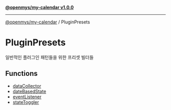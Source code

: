 [**@openmys/my-calendar v1.0.0**](../../../README.md)

***

[@openmys/my-calendar](../../../globals.md) / PluginPresets

# PluginPresets

일반적인 플러그인 패턴들을 위한 프리셋 빌더들

## Functions

- [dataCollector](functions/dataCollector.md)
- [dateBasedState](functions/dateBasedState.md)
- [eventListener](functions/eventListener.md)
- [stateToggler](functions/stateToggler.md)

